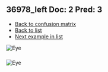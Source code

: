 ## 36978_left Doc: 2 Pred: 3
- [Back to confusion matrix](https://github.com/juliandewit/kaggle_retinopathy/blob/master/matrix.md)
- [Back to list](https://github.com/juliandewit/kaggle_retinopathy/blob/master/lists/23/list.md)
- [Next example in list](https://github.com/juliandewit/kaggle_retinopathy/blob/master/lists/23/37/37017_left.md)

![Eye](https://retinopaty.blob.core.windows.net/size1024/36978_left_2.jpeg)

### 

![Eye]()
